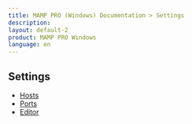 ```yaml
---
title: MAMP PRO (Windows) Documentation > Settings
description: 
layout: default-2
product: MAMP PRO Windows
language: en
---
```


## Settings

- [Hosts](Hosts/)  
- [Ports](Ports/)  
- [Editor](Editor/)  
